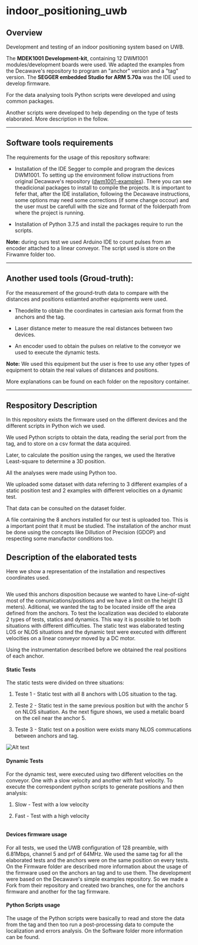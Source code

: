 # indoor_positioning_uwb

## Overview

Development and testing of an indoor positioning system based on UWB. 

The **MDEK1001 Development-kit**, containing 12 DWM1001 modules/development boards were used. We adapted the examples from the Decawave's repository to program an "anchor" version and a "tag" version. The **SEGGER embedded Studio for ARM 5.70a** was the IDE used to develop firmware.

For the data analysing tools Python scripts were developed and using common packages.

Another scripts were developed to help depending on the type of tests elaborated. More description in the follow.

***

## Software tools requirements

The requirements for the usage of this repository software:

- Installation of the IDE Segger to compile and program the devices DWM1001. To setting up the environment follow instructions from original Decawave's repository ([dwm1001-examples](https://github.com/Decawave/dwm1001-examples)). There you can see theadicional packages to install to compile the projects. It is important to fefer that, after the IDE installation, following the Decawave instructions, some options may need some corrections (if some change occour) and the user must be carefull with the size and format of the folderpath from where the project is running.

- Installation of Python 3.7.5 and install the packages require to run the scripts.

**Note:** during ours test we used Arduino IDE to count pulses from an encoder attached to a linear conveyor. The script used is store on the Firwamre folder too.

***

## Another used tools (Groud-truth):

For the measurement of the ground-truth data to compare with the distances and positions estiamted another equipments were used.

- Theodelite to obtain the coordinates in cartesian axis format from the anchors and the tag.

- Laser distance meter to measure the real distances between two devices.

- An encoder used to obtain the pulses on relative to the conveyor we used to execute the dynamic tests.

**Note:** We used this equipment but the user is free to use any other types of equipment to obtain the real values of distances and positions.

More explanations can be found on each folder on the repository container.

***

## Respository Description

In this repository exists the firmware used on the different devices and the different scripts in Python wich we used.

We used Python scripts to obtain the data, reading the serial port from the tag, and to store on a csv format the data acquired. 

Later, to calculate the position using the ranges, we used the Iterative Least-square to determine a 3D position.

All the analyses were made using Python too.

We uploaded some dataset with data referring to 3 different examples of a static position test and 2 examples with different velocities on a dynamic test.

That data can be consulted on the dataset folder.

A file containing the 8 anchors installed for our test is uploaded too. This is a important point that it must be studied. The installation of the anchor must be done using the concepts like Dillution of Precision (GDOP) and respecting some manufactor conditions too. 

## Description of  the elaborated tests

Here we show a representation of the installation and respectives coordinates used.

<img title="" src="https://github.com/ipleiria-robotics/indoor_positioning_uwb/blob/main/img/sala_info.jpg" alt="">

We used this anchors disposition because we wanted to have Line-of-sight most of the comunications/positions and we have a limit on the height (3 meters). Aditional, we wanted the tag to be located inside off the area defined from the anchors. To test the localization was decided to elaborate 2 types of tests, statics and dynamics. This way it is possible to tet both situations with different difficulties. The static test was elaborated testing LOS or NLOS situations and the dynamic test were executed with different velocities on a linear conveyor moved by a DC motor.

Using the instrumentation described before we obtained the real positions of each anchor.

#### Static Tests

The static tests were divided on three situations:

1. Teste 1 - Static test with all 8 anchors with LOS situation to the tag.

2. Teste 2 - Static test in the same previous position but with the anchor 5 on NLOS situation. As the next figure shows, we used a metalic board on the ceil near the anchor 5.

3. Teste 3 - Static test on a position were exists many NLOS commucations between anchors and tag.

<img title="Optional title" src="https://github.com/ipleiria-robotics/indoor_positioning_uwb/blob/main/img/static.png" alt="Alt text">

#### Dynamic Tests

For the dynamic test, were executed using two different velocities on the conveyor. One with a slow velocity and another with fast velocity. To execute the correspondent python scripts to generate positions and then analysis:

1. Slow - Test with a low velocity

2. Fast - Test with a high velocity

<img title="" src="https://github.com/ipleiria-robotics/indoor_positioning_uwb/blob/main/img/movimento1.jpg" alt="">

#### Devices firmware usage

For all tests, we used the UWB configuration of 128 preamble, with 6.81Mbps, channel 5 and prf of 64MHz. We used the same tag for all the elaborated tests and the anchors were on the same position on every tests. On the Firmware folder are described more information about the usage of the firmware used on the anchors an tag and to use them. The development were based on the Decawave's simple examples repository. So we made a Fork from their repository and created two branches, one for the anchors firmware and another for the tag firmware.

#### Python Scripts usage

The usage of the Python scripts were basically to read and store the data from the tag and then too run a post-processing data to compute the localization and errors analysis. On the Software folder more information can be found.
